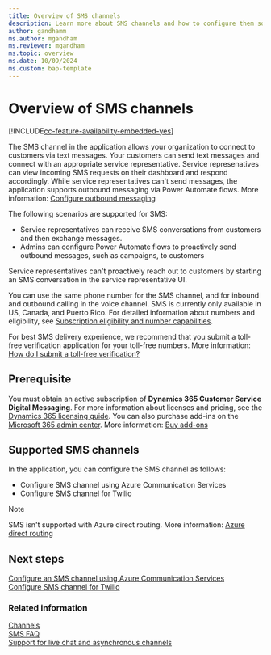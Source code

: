 ```yaml
---
title: Overview of SMS channels
description: Learn more about SMS channels and how to configure them so that service representatives can better assist their customers. 
author: gandhamm
ms.author: mgandham
ms.reviewer: mgandham
ms.topic: overview 
ms.date: 10/09/2024
ms.custom: bap-template 
---
```


# Overview of SMS channels

[!INCLUDE[cc-feature-availability-embedded-yes](../../includes/cc-feature-availability-embedded-yes.md)]

The SMS channel in the application allows your organization to connect to customers via text messages. Your customers can send text messages and connect with an appropriate service representative. Service represenatives can view incoming SMS requests on their dashboard and respond accordingly. While service representatives can't send messages, the application supports outbound messaging via Power Automate flows. More information: [Configure outbound messaging](../administer/outbound-messaging.md)

The following scenarios are supported for SMS:

- Service representatives can receive SMS conversations from customers and then exchange messages.
- Admins can configure Power Automate flows to proactively send outbound messages, such as campaigns, to customers

Service representatives can't proactively reach out to customers by starting an SMS conversation in the service representative UI.

You can use the same phone number for the SMS channel, and for inbound and outbound calling in the voice channel. SMS is currently only available in US, Canada, and Puerto Rico. For detailed information about numbers and eligibility, see [Subscription eligibility and number capabilities](/azure/communication-services/concepts/numbers/sub-eligibility-number-capability).

For best SMS delivery experience, we recommend that you submit a toll-free verification application for your toll-free numbers. More information: [How do I submit a toll-free verification?](/azure/communication-services/concepts/sms/sms-faq#toll-free-verification)

## Prerequisite

You must obtain an active subscription of **Dynamics 365 Customer Service Digital Messaging**. For more information about licenses and pricing, see the [Dynamics 365 licensing guide](https://go.microsoft.com/fwlink/p/?LinkId=866544). You can also purchase add-ins on the [Microsoft 365 admin center](https://go.microsoft.com/fwlink/?LinkId=866544). More information: [Buy add-ons](/microsoft-365/commerce/buy-or-edit-an-add-on?view=o365-worldwide&preserve-view=true)

## Supported SMS channels

In the application, you can configure the SMS channel as follows:
- Configure SMS channel using Azure Communication Services
- Configure SMS channel for Twilio

> [!NOTE]
> SMS isn't supported with Azure direct routing. More information: [Azure direct routing](/azure/communication-services/concepts/telephony-sms/telephony-concept#azure-direct-routing)

## Next steps

[Configure an SMS channel using Azure Communication Services](../administer/configure-sms-channel-acs.md)  
[Configure SMS channel for Twilio](../administer/Configure-sms-channel-twilio.md)    

### Related information

[Channels](channels.md)  
[SMS FAQ](../administer/faqs.md#sms)  
[Support for live chat and asynchronous channels](../administer/card-support-in-channels.md)  

